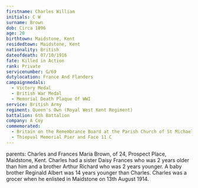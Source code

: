 ```yaml
---
firstname: Charles William
initials: C W
surname: Brown
dob: Circa 1896
age: 20
birthtown: Maidstone, Kent
residedtown: Maidstone, Kent
nationality: British
dateofdeath: 07/10/1916
fate: Killed in Action
rank: Private
servicenumber: G/69
dutylocation: France And Flanders
campaignmedals:
  - Victory Medal
  - British War Medal
  - Memorial Death Plaque Of WWI
service: British Army
regiment: Queen's Own (Royal West Kent Regiment)
battalion: 6th Battalion 
company: A Coy
commemorated:
  - Britain on the Remembrance Board at the Parish Church of St Michael & All Angels, Maidstone
  - Thiepval Memorial Pier and Face 11 C
---
```

parents: Charles and Frances Maria Brown, of 24, Prospect Place, Maidstone, Kent. Charles had a sister
 Daisy Frances who was 2 years older than him and a brother Arthur Richard who was 2 years younger. 
A baby brother Reginald Albert was 14 years younger than Charles. Charles was a grocer when he 
enlisted in Maidstone on 13th August 1914.


